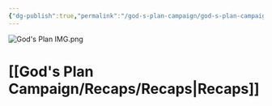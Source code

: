 ```yaml
---
{"dg-publish":true,"permalink":"/god-s-plan-campaign/god-s-plan-campaign/","created":"","updated":""}
---
```


![God's Plan IMG.png](/img/user/z_Assets/God's%20Plan%20IMG.png)


# [[God's Plan Campaign/Recaps/Recaps\|Recaps]]
